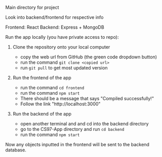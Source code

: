 Main directory for project

Look into backend/frontend for respective info

Frontend: React
Backend: Express + MongoDB

Run the app locally (you have private access to repo):

1. Clone the repository onto your local computer
    - copy the web url from GitHub (the green code dropdown button)
    - run the command `git clone <copied url>`
    - run `git pull` to get most updated version

2. Run the frontend of the app
    - run the command `cd frontend`
    - run the command `npm start`
    - There should be a message that says "Compiled successfully!"
    - Follow the link "http://localhost:3000"

3. Run the backend of the app
    - open another terminal and and cd into the backend directory
    - go to the CS97-App directory and run `cd backend`
    - run the command `npm start`

Now any objects inputted in the frontend will be sent to the backend database.